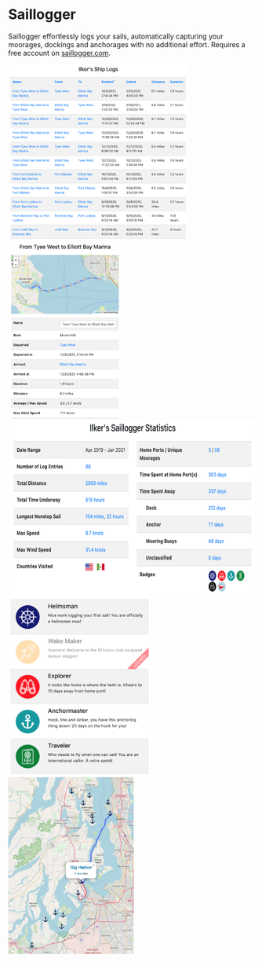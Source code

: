 # Saillogger
Saillogger effortlessly logs your sails, automatically capturing your moorages, dockings and anchorages with no additional effort. Requires a free account on [saillogger.com](https://saillogger.com).

<p float="left">
  <img src="./screenshots/screenshot0.png" height="360">
  <img src="./screenshots/screenshot1.png" height="360">
  <img src="./screenshots/screenshot2.png" height="360">
  <img src="./screenshots/screenshot3.png" height="360">
  <img src="./screenshots/screenshot4.png" height="360">
</p>

